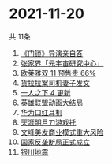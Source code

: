# 2021-11-20
  共 11条

  <!-- BEGIN -->
  <!-- 最后更新时间:Sat Nov 20 2021 01:51:41 GMT+0000 (Coordinated Universal Time) -->
  1. [《门锁》导演亲自答](https://www.zhihu.com/search?q=门锁)
1. [张家界「元宇宙研究中心」](https://www.zhihu.com/search?q=元宇宙)
1. [欧莱雅双 11 预售贵 66%](https://www.zhihu.com/search?q=欧莱雅)
1. [货拉拉案司机妻子发文](https://www.zhihu.com/search?q=货拉拉案)
1. [一人之下 4 更新](https://www.zhihu.com/search?q=一人之下4)
1. [英雄联盟动画大结局](https://www.zhihu.com/search?q=英雄联盟双城之战)
1. [华为口红耳机](https://www.zhihu.com/search?q=口红耳机)
1. [天涯明月刀游戏托](https://www.zhihu.com/search?q=天涯明月刀)
1. [文峰美发商业模式重大风险](https://www.zhihu.com/search?q=文峰)
1. [国家反垄断局正式成立](https://www.zhihu.com/search?q=国家反垄断局)
1. [银川地震](https://www.zhihu.com/search?q=银川地震)
  <!-- END -->
  
